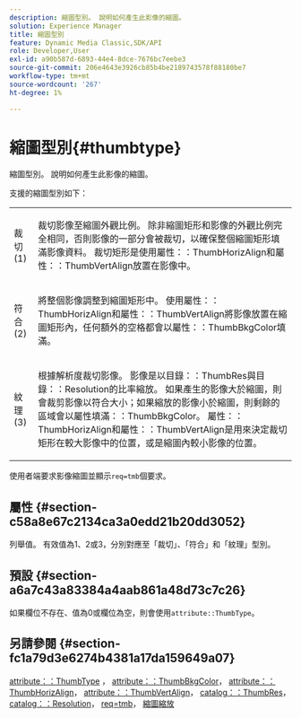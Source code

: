 ```yaml
---
description: 縮圖型別。 說明如何產生此影像的縮圖。
solution: Experience Manager
title: 縮圖型別
feature: Dynamic Media Classic,SDK/API
role: Developer,User
exl-id: a90b587d-6893-44e4-8dce-7676bc7eebe3
source-git-commit: 206e4643e3926cb85b4be2189743578f88180be7
workflow-type: tm+mt
source-wordcount: '267'
ht-degree: 1%

---
```


# 縮圖型別{#thumbtype}

縮圖型別。 說明如何產生此影像的縮圖。

支援的縮圖型別如下：

<table id="simpletable_874E4190A1DC4FB0AE1B2E3734746527"> 
 <tr class="strow"> 
  <td class="stentry"> <p>裁切(1) </p></td> 
  <td class="stentry"> <p>裁切影像至縮圖外觀比例。 除非縮圖矩形和影像的外觀比例完全相同，否則影像的一部分會被裁切，以確保整個縮圖矩形填滿影像資料。 裁切矩形是使用<span class="codeph">屬性：：ThumbHorizAlign</span>和<span class="codeph">屬性：：ThumbVertAlign</span>放置在影像中。 </p></td> 
 </tr> 
 <tr class="strow"> 
  <td class="stentry"> <p>符合(2) </p></td> 
  <td class="stentry"> <p>將整個影像調整到縮圖矩形中。 使用<span class="codeph">屬性：：ThumbHorizAlign</span>和<span class="codeph">屬性：：ThumbVertAlign</span>將影像放置在縮圖矩形內，任何額外的空格都會以<span class="codeph">屬性：：ThumbBkgColor</span>填滿。 </p></td> 
 </tr> 
 <tr class="strow"> 
  <td class="stentry"> <p>紋理(3) </p></td> 
  <td class="stentry"> <p>根據解析度裁切影像。 影像是以<span class="codeph">目錄：：ThumbRes</span>與<span class="codeph">目錄：：Resolution</span>的比率縮放。 如果產生的影像大於縮圖，則會裁剪影像以符合大小；如果縮放的影像小於縮圖，則剩餘的區域會以<span class="codeph">屬性填滿：：ThumbBkgColor</span>。 <span class="codeph">屬性：：ThumbHorizAlign</span>和<span class="codeph">屬性：：ThumbVertAlign</span>是用來決定裁切矩形在較大影像中的位置，或是縮圖內較小影像的位置。 </p></td> 
 </tr> 
</table>

使用者端要求影像縮圖並顯示`req=tmb`個要求。

## 屬性 {#section-c58a8e67c2134ca3a0edd21b20dd3052}

列舉值。 有效值為1、2或3，分別對應至「裁切」、「符合」和「紋理」型別。

## 預設 {#section-a6a7c43a83384a4aab861a48d73c7c26}

如果欄位不存在、值為0或欄位為空，則會使用`attribute::ThumbType`。

## 另請參閱 {#section-fc1a79d3e6274b4381a17da159649a07}

[attribute：：ThumbType](../../../../../../is-api/image-catalog/image-serving-api-ref/c-image-catalog-reference/c-attributes-reference/r-thumbtype.md#reference-329e9dbf3e5f49548d1eb61915b538f5) ， [attribute：：ThumbBkgColor](../../../../../../is-api/image-catalog/image-serving-api-ref/c-image-catalog-reference/c-attributes-reference/r-thumbbkgcolor.md#reference-8e38088e79a54446a9106d0b93c9b31e)， [attribute：：ThumbHorizAlign](../../../../../../is-api/image-catalog/image-serving-api-ref/c-image-catalog-reference/c-attributes-reference/r-thumbhorizalign.md#reference-0ae8b88669df4769a9053b22aca33691)， [attribute：：ThumbVertAlign](../../../../../../is-api/image-catalog/image-serving-api-ref/c-image-catalog-reference/c-attributes-reference/r-thumbvertalign.md#reference-d47c6b34588c4855b04ad134e472f04f)， [catalog：：ThumbRes](../../../../../../is-api/image-catalog/image-serving-api-ref/c-image-catalog-reference/c-image-svg-data-reference/c-image-data-reference/r-thumbres-cat.md#reference-eedb9991397347c3bed5bd0a785c4c69)， [catalog：：Resolution](../../../../../../is-api/image-catalog/image-serving-api-ref/c-image-catalog-reference/c-image-svg-data-reference/c-image-data-reference/r-resolution-cat.md#reference-de489f5f36b64bd0831749546f8728e1)， [req=tmb](../../../../../../is-api/http-ref/image-serving-api-ref/c-http-protocol-reference/c-command-reference/r-req/r-req.md#reference-907cdb4a97034db7ad94695f25552e76)， [縮圖縮放](../../../../../../is-api/http-ref/image-serving-api-ref/c-http-protocol-reference/c-notes-on-server-behavior/r-thumbnail-scaling.md#reference-0f71817f721d4913b34816758d69b07f)
